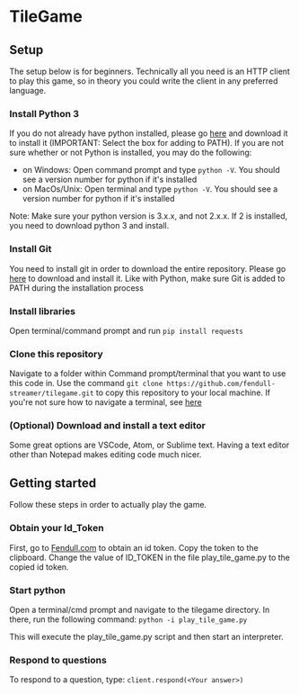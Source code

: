 # TileGame

## Setup

The setup below is for beginners. Technically all you need is an HTTP client to play this game, so in theory you could write the client in any preferred language.

### Install Python 3

If you do not already have python installed, please go [here](https://www.python.org/downloads/) and download it to install it (IMPORTANT: Select the box for adding to PATH). If you are not sure whether or not Python is installed, you may do the following:

- on Windows: Open command prompt and type ```python -V```. You should see a version number for python if it's installed
- on MacOs/Unix: Open terminal and type ```python -V```. You should see a version number for python if it's installed

Note: Make sure your python version is 3.x.x, and not 2.x.x. If 2 is installed, you need to download python 3 and install.

### Install Git
You need to install git in order to download the entire repository. Please go [here](https://git-scm.com/downloads) to download and install it. Like with Python, make sure Git is added to PATH during the installation process

### Install libraries
Open terminal/command prompt and run ```pip install requests```

### Clone this repository
Navigate to a folder within Command prompt/terminal that you want to use this code in. Use the command ```git clone https://github.com/fendull-streamer/tilegame.git``` to copy this repository to your local machine. If you're not sure how to navigate a terminal, see [here](https://www.vikingcodeschool.com/web-development-basics/a-command-line-crash-course)

### (Optional) Download and install a text editor
Some great options are VSCode, Atom, or Sublime text. Having a text editor other than Notepad makes editing code much nicer.


## Getting started
Follow these steps in order to actually play the game.

### Obtain your Id_Token
First, go to [Fendull.com](https://fendull.com/code) to obtain an id token. Copy the token to the clipboard. Change the value of ID_TOKEN in the file play_tile_game.py to the copied id token.

### Start python
Open a terminal/cmd prompt and navigate to the tilegame directory. In there, run the following command:
```python -i play_tile_game.py```

This will execute the play_tile_game.py script and then start an interpreter.

### Respond to questions
To respond to a question, type:
```client.respond(<Your answer>)```